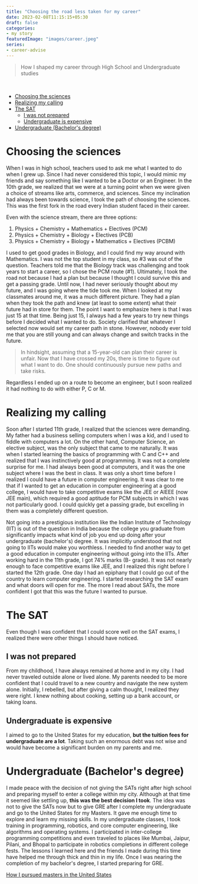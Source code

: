 ```yaml
---
title: "Choosing the road less taken for my career"
date: 2023-02-08T11:15:15+05:30
draft: false
categories:
- my story
featuredImage: "images/career.jpeg"
series:
- career-advise
---
```


> How I shaped my career through High School and Undergraduate studies

<br/>

<!-- TOC -->
* [Choosing the sciences](#choosing-the-sciences)
* [Realizing my calling](#realizing-my-calling)
* [The SAT](#the-sat)
  * [I was not prepared](#i-was-not-prepared)
  * [Undergraduate is expensive](#undergraduate-is-expensive)
* [Undergraduate (Bachelor's degree)](#undergraduate--bachelors-degree-)
<!-- TOC -->


# Choosing the sciences
When I was in high school, teachers used to ask me what I wanted to do when I grew up. Since I had never considered this topic, I would mimic my friends and say something like I wanted to be a Doctor or an Engineer. In the 10th grade, we realized that we were at a turning point when we were given a choice of streams like arts, commerce, and sciences. Since my inclination had always been towards science, I took the path of choosing the sciences. This was the first fork in the road every Indian student faced in their career.

Even with the science stream, there are three options:
1. Physics + Chemistry + Mathematics + Electives (PCM)
2. Physics + Chemistry + Biology + Electives (PCB)
3. Physics + Chemistry + Biology + Mathematics + Electives (PCBM)

I used to get good grades in Biology, and I could find my way around with Mathematics. I was not the top student in my class, so #3 was out of the question. Teachers told me that the Biology track was challenging and took years to start a career, so I chose the PCM route (#1). Ultimately, I took the road not because I had a plan but because I thought I could survive this and get a passing grade. Until now, I had never seriously thought about my future, and I was going where the tide took me.
When I looked at my classmates around me, it was a much different picture. They had a plan when they took the path and knew (at least to some extent) what their future had in store for them.
The point I want to emphasize here is that I was just 15 at that time. Being just 15, I always had a few years to try new things before I decided what I wanted to do. Society clarified that whatever I selected now would set my career path in stone. However, nobody ever told me that you are still young and can always change and switch tracks in the future.

> In hindsight, assuming that a 15-year-old can plan their career is unfair. Now that I have crossed my 20s, there is time to figure out what I want to do. One should continuously pursue new paths and take risks.

Regardless I ended up on a route to become an engineer, but I soon realized it had nothing to do with either P, C or M.


# Realizing my calling
Soon after I started 11th grade, I realized that the sciences were demanding. My father had a business selling computers when I was a kid, and I used to fiddle with computers a lot. On the other hand, Computer Science, an elective subject, was the only subject that came to me naturally. It was when I started learning the basics of programming with C and C++ and realized that I was instinctively good at programming. It was not a complete surprise for me. I had always been good at computers, and it was the one subject where I was the best in class. It was only a short time before I realized I could have a future in computer engineering.
It was clear to me that if I wanted to get an education in computer engineering at a good college, I would have to take competitive exams like the JEE or AIEEE (now JEE main), which required a good aptitude for PCM subjects in which I was not particularly good. I could quickly get a passing grade, but excelling in them was a completely different question.

Not going into a prestigious institution like the Indian Institute of Technology (IIT) is out of the question in India because the college you graduate from significantly impacts what kind of job you end up doing after your undergraduate (bachelor's) degree. It was implicitly understood that not going to IITs would make you worthless.
I needed to find another way to get a good education in computer engineering without going into the IITs. After working hard in the 11th grade, I got 74% marks (B- grade). It was not nearly enough to face competitive exams like JEE, and I realized this right before I started the 12th grade.
One day I had an epiphany that I could go out of the country to learn computer engineering. I started researching the SAT exam and what doors will open for me. The more I read about SATs, the more confident I got that this was the future I wanted to pursue.

# The SAT
Even though I was confident that I could score well on the SAT exams, I realized there were other things I should have noticed.

## I was not prepared
From my childhood, I have always remained at home and in my city. I had never traveled outside alone or lived alone. My parents needed to be more confident that I could travel to a new country and navigate the new system alone. Initially, I rebelled, but after giving a calm thought, I realized they were right.
I knew nothing about cooking, setting up a bank account, or taking loans.

## Undergraduate is expensive
I aimed to go to the United States for my education, **but the tuition fees for undergraduate are a lot**. Taking such an enormous debt was not wise and would have become a significant burden on my parents and me.

# Undergraduate (Bachelor's degree)
I made peace with the decision of not giving the SATs right after high school and preparing myself to enter a college within my city. Although at that time it seemed like settling up, **this was the best decision I took**.
The idea was not to give the SATs now but to give GRE after I complete my undergraduate and go to the United States for my Masters. It gave me enough time to explore and learn my missing skills. In my undergraduate classes, I took training in programming, robotics, and core computer engineering, like algorithms and operating systems. I participated in inter-college programming competitions and even traveled to places like Mumbai, Jaipur, Pilani, and Bhopal to participate in robotics completions in different college fests.
The lessons I learned here and the friends I made during this time have helped me through thick and thin in my life. Once I was nearing the completion of my bachelor's degree, I started preparing for GRE.


[How I pursued masters in the United States](/samyak/masters-in-the-united-states)
